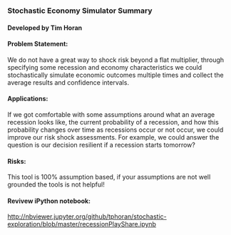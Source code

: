 ### Stochastic Economy Simulator Summary
#### Developed by Tim Horan
#### Problem Statement: 
We do not have a great way to shock risk beyond a flat multiplier, through specifying some recession and economy characteristics we could stochastically simulate economic outcomes multiple times and collect the average results and confidence intervals.
#### Applications: 
If we got comfortable with some assumptions around what an average recession looks like, the current probability of a recession, and how this probability changes over time as recessions occur or not occur, we could improve our risk shock assessments. For example, we could answer the question is our decision resilient if a recession starts tomorrow?
#### Risks: 
This tool is 100% assumption based, if your assumptions are not well grounded the tools is not helpful!
#### Revivew iPython notebook:
http://nbviewer.jupyter.org/github/tphoran/stochastic-exploration/blob/master/recessionPlayShare.ipynb
